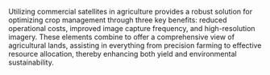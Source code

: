 Utilizing commercial satellites in agriculture provides a robust solution for optimizing crop management through three key benefits: reduced operational costs, improved image capture frequency, and high-resolution imagery. These elements combine to offer a comprehensive view of agricultural lands, assisting in everything from precision farming to effective resource allocation, thereby enhancing both yield and environmental sustainability.
